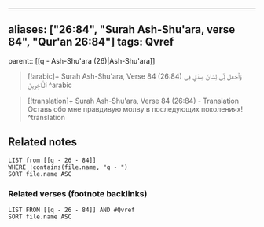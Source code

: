 
---
aliases: ["26:84", "Surah Ash-Shu'ara, verse 84", "Qur'an 26:84"]
tags: Qvref
---

parent:: [[q - Ash-Shu'ara (26)|Ash-Shu'ara]]

> [!arabic]+ Surah Ash-Shu'ara, Verse 84 (26:84)
> <span class="quran-arabic">وَٱجْعَل لِّى لِسَانَ صِدْقٍ فِى ٱلْـَٔاخِرِينَ</span>
^arabic

> [!translation]+ Surah Ash-Shu'ara, Verse 84 (26:84) - Translation
> Оставь обо мне правдивую молву в последующих поколениях!
^translation



## Related notes
```dataview
LIST from [[q - 26 - 84]]
WHERE !contains(file.name, "q - ")
SORT file.name ASC
```

### Related verses (footnote backlinks)
```dataview
LIST FROM [[q - 26 - 84]] AND #Qvref
SORT file.name ASC
```

